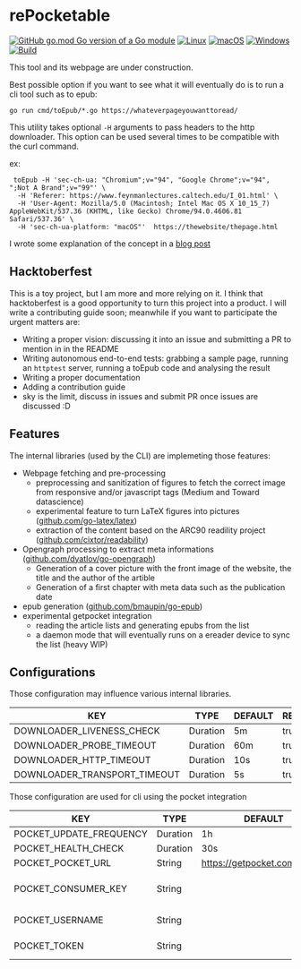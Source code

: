 # rePocketable

[![GitHub go.mod Go version of a Go module](https://img.shields.io/github/go-mod/go-version/gomods/athens.svg)](https://github.com/gomods/athens)
[![Linux](https://svgshare.com/i/Zhy.svg)](https://svgshare.com/i/Zhy.svg)
[![macOS](https://svgshare.com/i/ZjP.svg)](https://svgshare.com/i/ZjP.svg)
[![Windows](https://svgshare.com/i/ZhY.svg)](https://svgshare.com/i/ZhY.svg)
[![Build](https://github.com/owulveryck/rePocketable/actions/workflows/go.yml/badge.svg)](https://github.com/owulveryck/rePocketable/actions/workflows/go.yml)

This tool and its webpage are under construction.

Best possible option if you want to see what it will eventually do is to run a cli tool such as to epub:

```shell
go run cmd/toEpub/*.go https://whateverpageyouwanttoread/
```

This utility takes optional `-H` arguments to pass headers to the http downloader.
This option can be used several times to be compatible with the curl command.

ex:

```shell
 toEpub -H 'sec-ch-ua: "Chromium";v="94", "Google Chrome";v="94", ";Not A Brand";v="99"' \
  -H 'Referer: https://www.feynmanlectures.caltech.edu/I_01.html' \
  -H 'User-Agent: Mozilla/5.0 (Macintosh; Intel Mac OS X 10_15_7) AppleWebKit/537.36 (KHTML, like Gecko) Chrome/94.0.4606.81 Safari/537.36' \
  -H 'sec-ch-ua-platform: "macOS"'  https://thewebsite/thepage.html
```

I wrote some explanation of the concept in a [blog post](https://blog.owulveryck.info/2021/10/07/reading-from-the-web-offline-and-distraction-free.html)

## Hacktoberfest

This is a toy project, but I am more and more relying on it. I think that hacktoberfest is a good opportunity to turn this project into a product.
I will write a contributing guide soon; meanwhile if you want to participate the urgent matters are:

- Writing a proper vision: discussing it into an issue and submitting a PR to mention in in the README
- Writing autonomous end-to-end tests: grabbing a sample page, running an `httptest` server, running a toEpub code and analysing the result
- Writing a proper documentation
- Adding a contribution guide
- sky is the limit, discuss in issues and submit PR once issues are discussed :D 

## Features

The internal libraries (used by the CLI) are implemeting those features:

- Webpage fetching and pre-processing
  - preprocessing and sanitization of figures to fetch the correct image from responsive and/or javascript tags (Medium and Toward datascience)
  - experimental feature to turn LaTeX figures into pictures ([github.com/go-latex/latex](https://github.com/go-latex/latex))
  - extraction of the content based on the ARC90 readility project ([github.com/cixtor/readability](https://github.com/cixtor/readability))
- Opengraph processing to extract meta informations ([github.com/dyatlov/go-opengraph](https://github.com/dyatlov/go-opengraph))
  - Generation of a cover picture with the front image of the website, the title and the author of the artible
  - Generation of a first chapter with meta data such as the publication date
- epub generation ([github.com/bmaupin/go-epub](https://github.com/bmaupin/go-epub))
- experimental getpocket integration
  - reading the article lists and generating epubs from the list
  - a daemon mode that will eventually runs on a ereader device to sync the list (heavy WIP)

## Configurations

Those configuration may influence various internal libraries.

| KEY                             | TYPE        | DEFAULT    | REQUIRED    | DESCRIPTION    |
|---------------------------------|-------------|------------|-------------|----------------|
| DOWNLOADER_LIVENESS_CHECK       | Duration    | 5m         | true        |                |
| DOWNLOADER_PROBE_TIMEOUT        | Duration    | 60m        | true        |                |
| DOWNLOADER_HTTP_TIMEOUT         | Duration    | 10s        | true        |                |
| DOWNLOADER_TRANSPORT_TIMEOUT    | Duration    | 5s         | true        |                |

Those configuration are used for cli using the pocket integration

| KEY                        | TYPE        | DEFAULT                         | REQUIRED    | DESCRIPTION                                                        |
|----------------------------|-------------|---------------------------------|-------------|--------------------------------------------------------------------|
| POCKET_UPDATE_FREQUENCY    | Duration    | 1h                              | true        | How often to query getPocket                                       |
| POCKET_HEALTH_CHECK        | Duration    | 30s                             | true        |                                                                    |
| POCKET_POCKET_URL          | String      | https://getpocket.com/v3/get    | true        |                                                                    |
| POCKET_CONSUMER_KEY        | String      |                                 | true        | See https://getpocket.com/developer/apps/ to get a consumer key    |
| POCKET_USERNAME            | String      |                                 |             | The pocket username (will try to fetch it if not found)            |
| POCKET_TOKEN               | String      |                                 |             | The access token, will try to fetch it if not found or invalid     |
